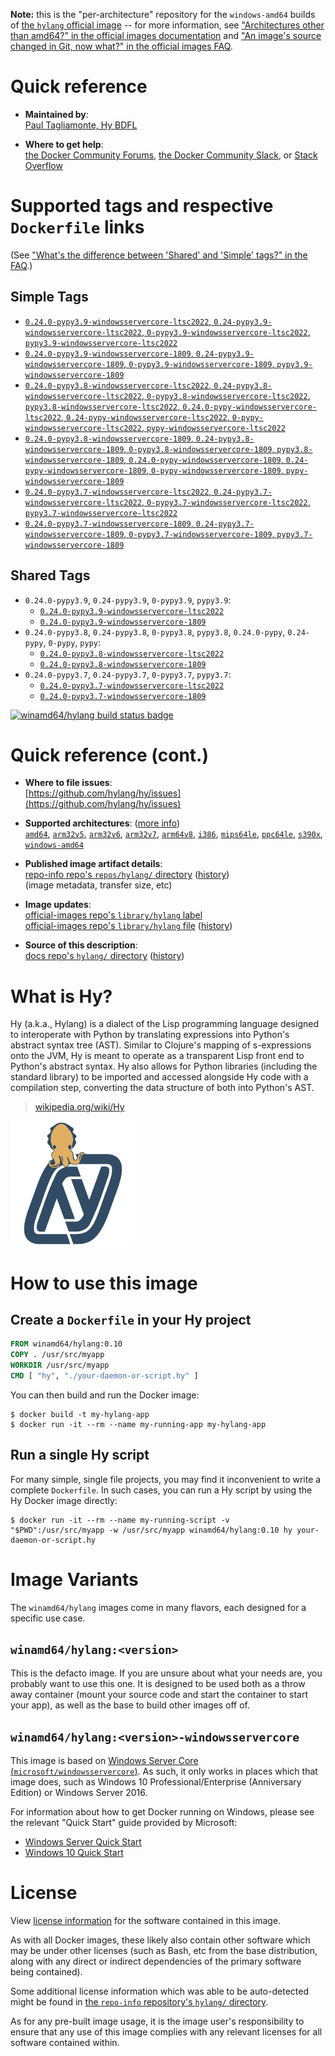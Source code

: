 <!--

********************************************************************************

WARNING:

    DO NOT EDIT "hylang/README.md"

    IT IS AUTO-GENERATED

    (from the other files in "hylang/" combined with a set of templates)

********************************************************************************

-->

**Note:** this is the "per-architecture" repository for the `windows-amd64` builds of [the `hylang` official image](https://hub.docker.com/_/hylang) -- for more information, see ["Architectures other than amd64?" in the official images documentation](https://github.com/docker-library/official-images#architectures-other-than-amd64) and ["An image's source changed in Git, now what?" in the official images FAQ](https://github.com/docker-library/faq#an-images-source-changed-in-git-now-what).

# Quick reference

-	**Maintained by**:  
	[Paul Tagliamonte, Hy BDFL](https://github.com/hylang/hy)

-	**Where to get help**:  
	[the Docker Community Forums](https://forums.docker.com/), [the Docker Community Slack](https://dockr.ly/slack), or [Stack Overflow](https://stackoverflow.com/search?tab=newest&q=docker)

# Supported tags and respective `Dockerfile` links

(See ["What's the difference between 'Shared' and 'Simple' tags?" in the FAQ](https://github.com/docker-library/faq#whats-the-difference-between-shared-and-simple-tags).)

## Simple Tags

-	[`0.24.0-pypy3.9-windowsservercore-ltsc2022`, `0.24-pypy3.9-windowsservercore-ltsc2022`, `0-pypy3.9-windowsservercore-ltsc2022`, `pypy3.9-windowsservercore-ltsc2022`](https://github.com/hylang/docker-hylang/blob/05ed97521c0459bd0662907dd91958869a72158a/dockerfiles-generated/Dockerfile.pypy3.9-windowsservercore-ltsc2022)
-	[`0.24.0-pypy3.9-windowsservercore-1809`, `0.24-pypy3.9-windowsservercore-1809`, `0-pypy3.9-windowsservercore-1809`, `pypy3.9-windowsservercore-1809`](https://github.com/hylang/docker-hylang/blob/05ed97521c0459bd0662907dd91958869a72158a/dockerfiles-generated/Dockerfile.pypy3.9-windowsservercore-1809)
-	[`0.24.0-pypy3.8-windowsservercore-ltsc2022`, `0.24-pypy3.8-windowsservercore-ltsc2022`, `0-pypy3.8-windowsservercore-ltsc2022`, `pypy3.8-windowsservercore-ltsc2022`, `0.24.0-pypy-windowsservercore-ltsc2022`, `0.24-pypy-windowsservercore-ltsc2022`, `0-pypy-windowsservercore-ltsc2022`, `pypy-windowsservercore-ltsc2022`](https://github.com/hylang/docker-hylang/blob/05ed97521c0459bd0662907dd91958869a72158a/dockerfiles-generated/Dockerfile.pypy3.8-windowsservercore-ltsc2022)
-	[`0.24.0-pypy3.8-windowsservercore-1809`, `0.24-pypy3.8-windowsservercore-1809`, `0-pypy3.8-windowsservercore-1809`, `pypy3.8-windowsservercore-1809`, `0.24.0-pypy-windowsservercore-1809`, `0.24-pypy-windowsservercore-1809`, `0-pypy-windowsservercore-1809`, `pypy-windowsservercore-1809`](https://github.com/hylang/docker-hylang/blob/05ed97521c0459bd0662907dd91958869a72158a/dockerfiles-generated/Dockerfile.pypy3.8-windowsservercore-1809)
-	[`0.24.0-pypy3.7-windowsservercore-ltsc2022`, `0.24-pypy3.7-windowsservercore-ltsc2022`, `0-pypy3.7-windowsservercore-ltsc2022`, `pypy3.7-windowsservercore-ltsc2022`](https://github.com/hylang/docker-hylang/blob/05ed97521c0459bd0662907dd91958869a72158a/dockerfiles-generated/Dockerfile.pypy3.7-windowsservercore-ltsc2022)
-	[`0.24.0-pypy3.7-windowsservercore-1809`, `0.24-pypy3.7-windowsservercore-1809`, `0-pypy3.7-windowsservercore-1809`, `pypy3.7-windowsservercore-1809`](https://github.com/hylang/docker-hylang/blob/05ed97521c0459bd0662907dd91958869a72158a/dockerfiles-generated/Dockerfile.pypy3.7-windowsservercore-1809)

## Shared Tags

-	`0.24.0-pypy3.9`, `0.24-pypy3.9`, `0-pypy3.9`, `pypy3.9`:
	-	[`0.24.0-pypy3.9-windowsservercore-ltsc2022`](https://github.com/hylang/docker-hylang/blob/05ed97521c0459bd0662907dd91958869a72158a/dockerfiles-generated/Dockerfile.pypy3.9-windowsservercore-ltsc2022)
	-	[`0.24.0-pypy3.9-windowsservercore-1809`](https://github.com/hylang/docker-hylang/blob/05ed97521c0459bd0662907dd91958869a72158a/dockerfiles-generated/Dockerfile.pypy3.9-windowsservercore-1809)
-	`0.24.0-pypy3.8`, `0.24-pypy3.8`, `0-pypy3.8`, `pypy3.8`, `0.24.0-pypy`, `0.24-pypy`, `0-pypy`, `pypy`:
	-	[`0.24.0-pypy3.8-windowsservercore-ltsc2022`](https://github.com/hylang/docker-hylang/blob/05ed97521c0459bd0662907dd91958869a72158a/dockerfiles-generated/Dockerfile.pypy3.8-windowsservercore-ltsc2022)
	-	[`0.24.0-pypy3.8-windowsservercore-1809`](https://github.com/hylang/docker-hylang/blob/05ed97521c0459bd0662907dd91958869a72158a/dockerfiles-generated/Dockerfile.pypy3.8-windowsservercore-1809)
-	`0.24.0-pypy3.7`, `0.24-pypy3.7`, `0-pypy3.7`, `pypy3.7`:
	-	[`0.24.0-pypy3.7-windowsservercore-ltsc2022`](https://github.com/hylang/docker-hylang/blob/05ed97521c0459bd0662907dd91958869a72158a/dockerfiles-generated/Dockerfile.pypy3.7-windowsservercore-ltsc2022)
	-	[`0.24.0-pypy3.7-windowsservercore-1809`](https://github.com/hylang/docker-hylang/blob/05ed97521c0459bd0662907dd91958869a72158a/dockerfiles-generated/Dockerfile.pypy3.7-windowsservercore-1809)

[![winamd64/hylang build status badge](https://img.shields.io/jenkins/s/https/doi-janky.infosiftr.net/job/multiarch/job/windows-amd64/job/hylang.svg?label=winamd64/hylang%20%20build%20job)](https://doi-janky.infosiftr.net/job/multiarch/job/windows-amd64/job/hylang/)

# Quick reference (cont.)

-	**Where to file issues**:  
	[https://github.com/hylang/hy/issues](https://github.com/hylang/hy/issues)

-	**Supported architectures**: ([more info](https://github.com/docker-library/official-images#architectures-other-than-amd64))  
	[`amd64`](https://hub.docker.com/r/amd64/hylang/), [`arm32v5`](https://hub.docker.com/r/arm32v5/hylang/), [`arm32v6`](https://hub.docker.com/r/arm32v6/hylang/), [`arm32v7`](https://hub.docker.com/r/arm32v7/hylang/), [`arm64v8`](https://hub.docker.com/r/arm64v8/hylang/), [`i386`](https://hub.docker.com/r/i386/hylang/), [`mips64le`](https://hub.docker.com/r/mips64le/hylang/), [`ppc64le`](https://hub.docker.com/r/ppc64le/hylang/), [`s390x`](https://hub.docker.com/r/s390x/hylang/), [`windows-amd64`](https://hub.docker.com/r/winamd64/hylang/)

-	**Published image artifact details**:  
	[repo-info repo's `repos/hylang/` directory](https://github.com/docker-library/repo-info/blob/master/repos/hylang) ([history](https://github.com/docker-library/repo-info/commits/master/repos/hylang))  
	(image metadata, transfer size, etc)

-	**Image updates**:  
	[official-images repo's `library/hylang` label](https://github.com/docker-library/official-images/issues?q=label%3Alibrary%2Fhylang)  
	[official-images repo's `library/hylang` file](https://github.com/docker-library/official-images/blob/master/library/hylang) ([history](https://github.com/docker-library/official-images/commits/master/library/hylang))

-	**Source of this description**:  
	[docs repo's `hylang/` directory](https://github.com/docker-library/docs/tree/master/hylang) ([history](https://github.com/docker-library/docs/commits/master/hylang))

# What is Hy?

Hy (a.k.a., Hylang) is a dialect of the Lisp programming language designed to interoperate with Python by translating expressions into Python's abstract syntax tree (AST). Similar to Clojure's mapping of s-expressions onto the JVM, Hy is meant to operate as a transparent Lisp front end to Python's abstract syntax. Hy also allows for Python libraries (including the standard library) to be imported and accessed alongside Hy code with a compilation step, converting the data structure of both into Python's AST.

> [wikipedia.org/wiki/Hy](https://en.wikipedia.org/wiki/Hy)

![logo](https://raw.githubusercontent.com/docker-library/docs/c097f38c6ee48cd13456df8cd853a9d806fff429/hylang/logo.png)

# How to use this image

## Create a `Dockerfile` in your Hy project

```dockerfile
FROM winamd64/hylang:0.10
COPY . /usr/src/myapp
WORKDIR /usr/src/myapp
CMD [ "hy", "./your-daemon-or-script.hy" ]
```

You can then build and run the Docker image:

```console
$ docker build -t my-hylang-app
$ docker run -it --rm --name my-running-app my-hylang-app
```

## Run a single Hy script

For many simple, single file projects, you may find it inconvenient to write a complete `Dockerfile`. In such cases, you can run a Hy script by using the Hy Docker image directly:

```console
$ docker run -it --rm --name my-running-script -v "$PWD":/usr/src/myapp -w /usr/src/myapp winamd64/hylang:0.10 hy your-daemon-or-script.hy
```

# Image Variants

The `winamd64/hylang` images come in many flavors, each designed for a specific use case.

## `winamd64/hylang:<version>`

This is the defacto image. If you are unsure about what your needs are, you probably want to use this one. It is designed to be used both as a throw away container (mount your source code and start the container to start your app), as well as the base to build other images off of.

## `winamd64/hylang:<version>-windowsservercore`

This image is based on [Windows Server Core (`microsoft/windowsservercore`)](https://hub.docker.com/r/microsoft/windowsservercore/). As such, it only works in places which that image does, such as Windows 10 Professional/Enterprise (Anniversary Edition) or Windows Server 2016.

For information about how to get Docker running on Windows, please see the relevant "Quick Start" guide provided by Microsoft:

-	[Windows Server Quick Start](https://msdn.microsoft.com/en-us/virtualization/windowscontainers/quick_start/quick_start_windows_server)
-	[Windows 10 Quick Start](https://msdn.microsoft.com/en-us/virtualization/windowscontainers/quick_start/quick_start_windows_10)

# License

View [license information](https://github.com/hylang/hy/blob/master/LICENSE) for the software contained in this image.

As with all Docker images, these likely also contain other software which may be under other licenses (such as Bash, etc from the base distribution, along with any direct or indirect dependencies of the primary software being contained).

Some additional license information which was able to be auto-detected might be found in [the `repo-info` repository's `hylang/` directory](https://github.com/docker-library/repo-info/tree/master/repos/hylang).

As for any pre-built image usage, it is the image user's responsibility to ensure that any use of this image complies with any relevant licenses for all software contained within.

